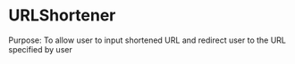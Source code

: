 # URLShortener


Purpose: To allow user to input shortened URL and redirect user to the URL specified by user
